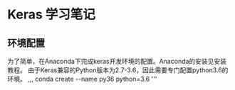 # Keras 学习笔记
## 环境配置  
 为了简单，在Anaconda下完成keras开发环境的配置。Anaconda的安装见安装教程。
 由于Keras兼容的Python版本为2.7-3.6，因此需要专门配置python3.6的环境。
 ,,,
   conda create --name py36 python=3.6
 '''
